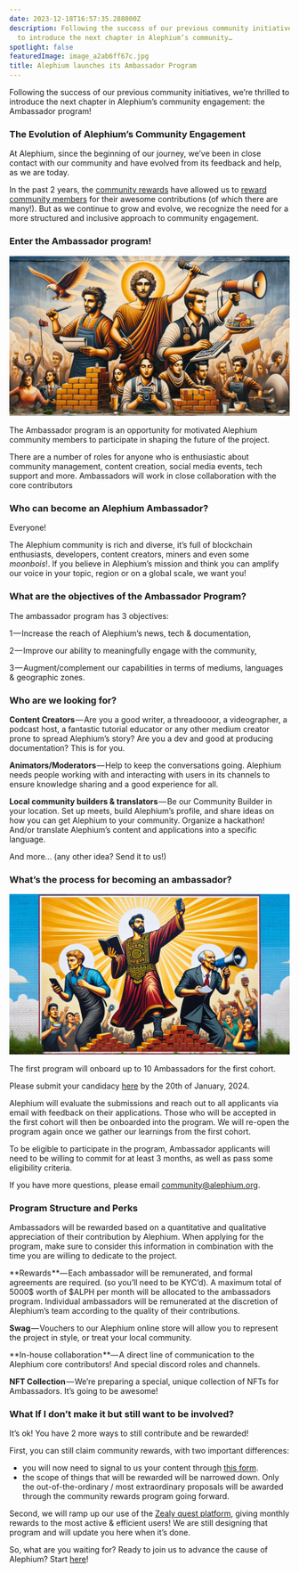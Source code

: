 ```yaml
---
date: 2023-12-18T16:57:35.288000Z
description: Following the success of our previous community initiatives, we’re thrilled
  to introduce the next chapter in Alephium’s community…
spotlight: false
featuredImage: image_a2ab6ff67c.jpg
title: Alephium launches its Ambassador Program
---
```


Following the success of our previous community initiatives, we’re thrilled to introduce the next chapter in Alephium’s community engagement: the Ambassador program!

### **The Evolution of Alephium’s Community Engagement**

At Alephium, since the beginning of our journey, we’ve been in close contact with our community and have evolved from its feedback and help, as we are today.

In the past 2 years, the [community rewards](https://github.com/alephium/community/blob/master/Grant%26RewardProgram.md) have allowed us to [reward community members](/news/post/one-year-of-community-contributions-b3142b243e3e) for their awesome contributions (of which there are many!). But as we continue to grow and evolve, we recognize the need for a more structured and inclusive approach to community engagement.

### **Enter the Ambassador program!**

![](image_7f1f38fbd8.jpg)

The Ambassador program is an opportunity for motivated Alephium community members to participate in shaping the future of the project.

There are a number of roles for anyone who is enthusiastic about community management, content creation, social media events, tech support and more. Ambassadors will work in close collaboration with the core contributors

### **Who can become an Alephium Ambassador?**

Everyone!

The Alephium community is rich and diverse, it’s full of blockchain enthusiasts, developers, content creators, miners and even some _moonbois_!. If you believe in Alephium’s mission and think you can amplify our voice in your topic, region or on a global scale, we want you!

### **What are the objectives of the Ambassador Program?**

The ambassador program has 3 objectives:

1 — Increase the reach of Alephium’s news, tech & documentation,

2 — Improve our ability to meaningfully engage with the community,

3 — Augment/complement our capabilities in terms of mediums, languages & geographic zones.

### **Who are we looking for?**

**Content Creators** — Are you a good writer, a threadoooor, a videographer, a podcast host, a fantastic tutorial educator or any other medium creator prone to spread Alephium’s story? Are you a dev and good at producing documentation? This is for you.

**Animators/Moderators** — Help to keep the conversations going. Alephium needs people working with and interacting with users in its channels to ensure knowledge sharing and a good experience for all.

**Local community builders & translators** — Be our Community Builder in your location. Set up meets, build Alephium’s profile, and share ideas on how you can get Alephium to your community. Organize a hackathon! And/or translate Alephium’s content and applications into a specific language.

And more… (any other idea? Send it to us!)

### **What’s the process for becoming an ambassador?**

![](image_3ef6a74878.jpg)

The first program will onboard up to 10 Ambassadors for the first cohort.

Please submit your candidacy [here](https://forms.gle/e4BVqssCHPVnGpWS7) by the 20th of January, 2024.

Alephium will evaluate the submissions and reach out to all applicants via email with feedback on their applications. Those who will be accepted in the first cohort will then be onboarded into the program. We will re-open the program again once we gather our learnings from the first cohort.

To be eligible to participate in the program, Ambassador applicants will need to be willing to commit for at least 3 months, as well as pass some eligibility criteria.

If you have more questions, please email [community@alephium.org](mailto:community@alephium.org).

### **Program Structure and Perks**

Ambassadors will be rewarded based on a quantitative and qualitative appreciation of their contribution by Alephium. When applying for the program, make sure to consider this information in combination with the time you are willing to dedicate to the project.

**Rewards **— Each ambassador will be remunerated, and formal agreements are required. (so you’ll need to be KYC’d). A maximum total of 5000\$ worth of \$ALPH per month will be allocated to the ambassadors program. Individual ambassadors will be remunerated at the discretion of Alephium’s team according to the quality of their contributions.

**Swag** — Vouchers to our Alephium online store will allow you to represent the project in style, or treat your local community.

**In-house collaboration **— A direct line of communication to the Alephium core contributors! And special discord roles and channels.

**NFT Collection** — We’re preparing a special, unique collection of NFTs for Ambassadors. It’s going to be awesome!

### **What If I don’t make it but still want to be involved?**

It’s ok! You have 2 more ways to still contribute and be rewarded!

First, you can still claim community rewards, with two important differences:

- you will now need to signal to us your content through [this form](https://docs.google.com/forms/d/e/1FAIpQLSeaSouXl-Hwd_lZohwgysqk-8whc9bydHuVpSCr1C6IoDHuoA/viewform).
- the scope of things that will be rewarded will be narrowed down. Only the out-of-the-ordinary / most extraordinary proposals will be awarded through the community rewards program going forward.

Second, we will ramp up our use of the [Zealy quest platform](https://zealy.io/c/alephium/questboard), giving monthly rewards to the most active & efficient users! We are still designing that program and will update you here when it’s done.

So, what are you waiting for? Ready to join us to advance the cause of Alephium? Start [here](https://forms.gle/e4BVqssCHPVnGpWS7)!
